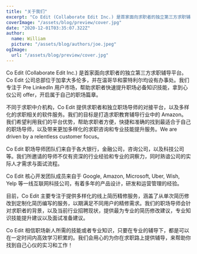 ```yaml
---
title: "关于我们"
excerpt: "Co Edit (Collaborate Edit Inc.) 是首家面向求职者的独立第三方求职辅导平台。我们专注于 Pre LinkedIn 用户市场，帮助求职者快速提升职场必备知识技能，拿到心仪公司offer，开启属于自己的职场篇章。"
coverImage: "/assets/blog/preview/cover.jpg"
date: "2020-12-01T03:35:07.322Z"
author:
  name: William
  picture: "/assets/blog/authors/joe.jpeg"
ogImage:
  url: "/assets/blog/preview/cover.jpg"
---
```


Co Edit (Collaborate Edit Inc.) 是首家面向求职者的独立第三方求职辅导平台。Co Edit 公司总部位于加拿大多伦多，并在温哥华和蒙特利尔均设有办事处。我们专注于 Pre LinkedIn 用户市场，帮助求职者快速提升职场必备知识技能，拿到心仪公司 offer，开启属于自己的职场篇章。

不同于求职中介机构，Co Edit 提供求职者和独立职场导师的对接平台，以及多样化的求职相关的软件服务。我们的目标是打造求职教育辅导行业中的 Amazon。我们希望利用我们的平台优势，帮助求职者方便，快捷和准确的找到最适合于自己的职场导师，以及带来更加多样化的求职咨询和专业技能提升服务。We are driven by a relentless customer focus。

Co Edit 职场导师团队们来自于各大银行，金融公司，咨询公司，以及科技公司等。我们所邀请的导师不仅有资深的行业经验和专业的洞察力，同时熟谙公司的实际人才需求与面试流程。

Co Edit 核心开发团队成员来自于 Google, Amazon, Microsoft, Uber, Wish, Yelp 等一线互联网科技公司，有着多年的产品设计，研发和运营管理的经验。

目前，Co Edit 主要专注于提供多样化的线上简历精修服务，涵盖了从单次简历修改到定制化简历编写的服务，以期满足不同用户的精修需求。我们的职场导师会针对求职者的背景，以及当前行业招聘现状，提供最为专业的简历修改建议，专业知识技能提升建议以及面试准备建议。

Co Edit 相信职场新人所需的技能或者专业知识，只要在专业的辅导下，都是可以在一定时间内高效学习积累的。我们会用心的为你在求职路上提供辅导，来帮助你找到自己心仪的实习和工作！
